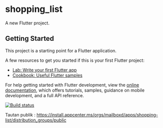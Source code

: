 # shopping_list

A new Flutter project.

## Getting Started

This project is a starting point for a Flutter application.

A few resources to get you started if this is your first Flutter project:

- [Lab: Write your first Flutter app](https://docs.flutter.dev/get-started/codelab)
- [Cookbook: Useful Flutter samples](https://docs.flutter.dev/cookbook)

For help getting started with Flutter development, view the
[online documentation](https://docs.flutter.dev/), which offers tutorials,
samples, guidance on mobile development, and a full API reference.

[![Build status](https://build.appcenter.ms/v0.1/apps/7c39a7ac-349b-4f06-bb28-fdcc789425b7/branches/master/badge)](https://appcenter.ms)

Tautan publik :
https://install.appcenter.ms/orgs/mailboxd/apps/shopping-list/distribution_groups/public